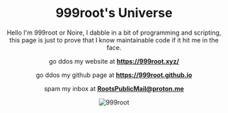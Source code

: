 
<h1 align="center">999root's Universe</h2>

<div align="center">
  Hello I'm 999root or Noire, I dabble in a bit of programming and scripting, this page is just to prove that I know maintainable code if it hit me in the face.
  
</div>

<div align="center">

  go ddos my website at **https://999root.xyz/**
  
  go ddos my github page at **https://999root.github.io**

  spam my inbox at **RootsPublicMail@proton.me**

</div>

<div align="center">
  <p><img src="https://github-readme-streak-stats.herokuapp.com/?user=999root&" alt="999root" /></p>
</div>

